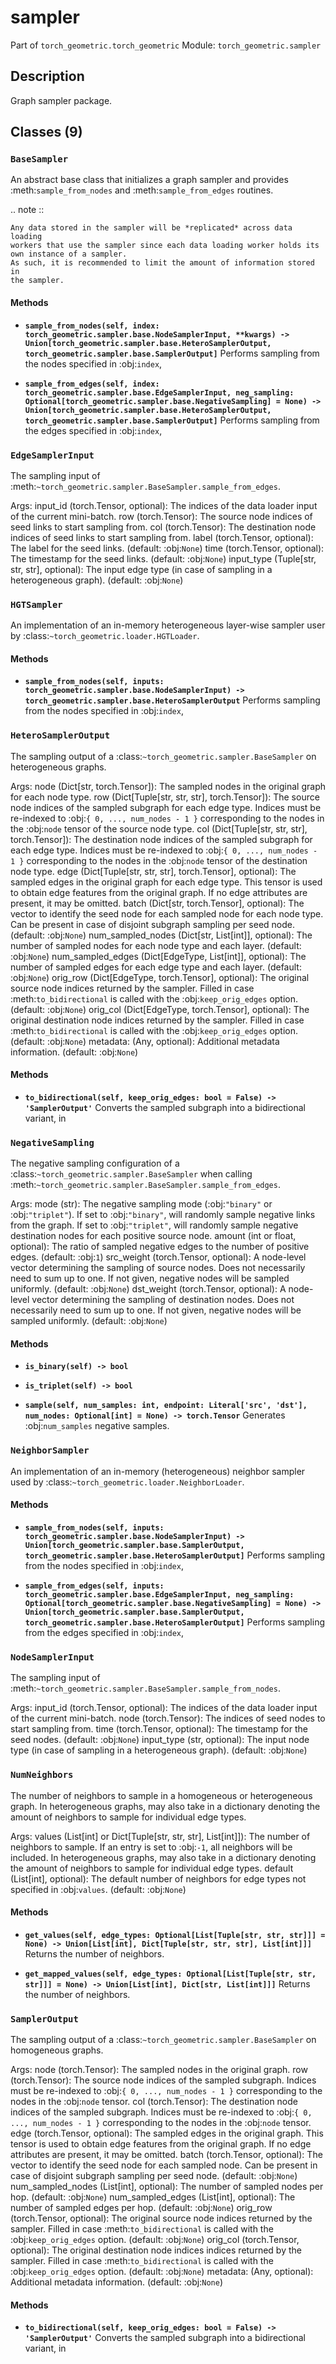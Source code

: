 # sampler

Part of `torch_geometric.torch_geometric`
Module: `torch_geometric.sampler`

## Description

Graph sampler package.

## Classes (9)

### `BaseSampler`

An abstract base class that initializes a graph sampler and provides
:meth:`sample_from_nodes` and :meth:`sample_from_edges` routines.

.. note ::

    Any data stored in the sampler will be *replicated* across data loading
    workers that use the sampler since each data loading worker holds its
    own instance of a sampler.
    As such, it is recommended to limit the amount of information stored in
    the sampler.

#### Methods

- **`sample_from_nodes(self, index: torch_geometric.sampler.base.NodeSamplerInput, **kwargs) -> Union[torch_geometric.sampler.base.HeteroSamplerOutput, torch_geometric.sampler.base.SamplerOutput]`**
  Performs sampling from the nodes specified in :obj:`index`,

- **`sample_from_edges(self, index: torch_geometric.sampler.base.EdgeSamplerInput, neg_sampling: Optional[torch_geometric.sampler.base.NegativeSampling] = None) -> Union[torch_geometric.sampler.base.HeteroSamplerOutput, torch_geometric.sampler.base.SamplerOutput]`**
  Performs sampling from the edges specified in :obj:`index`,

### `EdgeSamplerInput`

The sampling input of
:meth:`~torch_geometric.sampler.BaseSampler.sample_from_edges`.

Args:
    input_id (torch.Tensor, optional): The indices of the data loader input
        of the current mini-batch.
    row (torch.Tensor): The source node indices of seed links to start
        sampling from.
    col (torch.Tensor): The destination node indices of seed links to start
        sampling from.
    label (torch.Tensor, optional): The label for the seed links.
        (default: :obj:`None`)
    time (torch.Tensor, optional): The timestamp for the seed links.
        (default: :obj:`None`)
    input_type (Tuple[str, str, str], optional): The input edge type (in
        case of sampling in a heterogeneous graph). (default: :obj:`None`)

### `HGTSampler`

An implementation of an in-memory heterogeneous layer-wise sampler
user by :class:`~torch_geometric.loader.HGTLoader`.

#### Methods

- **`sample_from_nodes(self, inputs: torch_geometric.sampler.base.NodeSamplerInput) -> torch_geometric.sampler.base.HeteroSamplerOutput`**
  Performs sampling from the nodes specified in :obj:`index`,

### `HeteroSamplerOutput`

The sampling output of a :class:`~torch_geometric.sampler.BaseSampler`
on heterogeneous graphs.

Args:
    node (Dict[str, torch.Tensor]): The sampled nodes in the original graph
        for each node type.
    row (Dict[Tuple[str, str, str], torch.Tensor]): The source node indices
        of the sampled subgraph for each edge type.
        Indices must be re-indexed to :obj:`{ 0, ..., num_nodes - 1 }`
        corresponding to the nodes in the :obj:`node` tensor of the source
        node type.
    col (Dict[Tuple[str, str, str], torch.Tensor]): The destination node
        indices of the sampled subgraph for each edge type.
        Indices must be re-indexed to :obj:`{ 0, ..., num_nodes - 1 }`
        corresponding to the nodes in the :obj:`node` tensor of the
        destination node type.
    edge (Dict[Tuple[str, str, str], torch.Tensor], optional): The sampled
        edges in the original graph for each edge type.
        This tensor is used to obtain edge features from the original
        graph. If no edge attributes are present, it may be omitted.
    batch (Dict[str, torch.Tensor], optional): The vector to identify the
        seed node for each sampled node for each node type. Can be present
        in case of disjoint subgraph sampling per seed node.
        (default: :obj:`None`)
    num_sampled_nodes (Dict[str, List[int]], optional): The number of
        sampled nodes for each node type and each layer.
        (default: :obj:`None`)
    num_sampled_edges (Dict[EdgeType, List[int]], optional): The number of
        sampled edges for each edge type and each layer.
        (default: :obj:`None`)
    orig_row (Dict[EdgeType, torch.Tensor], optional): The original source
        node indices returned by the sampler.
        Filled in case :meth:`to_bidirectional` is called with the
        :obj:`keep_orig_edges` option. (default: :obj:`None`)
    orig_col (Dict[EdgeType, torch.Tensor], optional): The original
        destination node indices returned by the sampler.
        Filled in case :meth:`to_bidirectional` is called with the
        :obj:`keep_orig_edges` option. (default: :obj:`None`)
    metadata: (Any, optional): Additional metadata information.
        (default: :obj:`None`)

#### Methods

- **`to_bidirectional(self, keep_orig_edges: bool = False) -> 'SamplerOutput'`**
  Converts the sampled subgraph into a bidirectional variant, in

### `NegativeSampling`

The negative sampling configuration of a
:class:`~torch_geometric.sampler.BaseSampler` when calling
:meth:`~torch_geometric.sampler.BaseSampler.sample_from_edges`.

Args:
    mode (str): The negative sampling mode
        (:obj:`"binary"` or :obj:`"triplet"`).
        If set to :obj:`"binary"`, will randomly sample negative links
        from the graph.
        If set to :obj:`"triplet"`, will randomly sample negative
        destination nodes for each positive source node.
    amount (int or float, optional): The ratio of sampled negative edges to
        the number of positive edges. (default: :obj:`1`)
    src_weight (torch.Tensor, optional): A node-level vector determining
        the sampling of source nodes. Does not necessarily need to sum up
        to one. If not given, negative nodes will be sampled uniformly.
        (default: :obj:`None`)
    dst_weight (torch.Tensor, optional): A node-level vector determining
        the sampling of destination nodes. Does not necessarily need to sum
        up to one. If not given, negative nodes will be sampled uniformly.
        (default: :obj:`None`)

#### Methods

- **`is_binary(self) -> bool`**

- **`is_triplet(self) -> bool`**

- **`sample(self, num_samples: int, endpoint: Literal['src', 'dst'], num_nodes: Optional[int] = None) -> torch.Tensor`**
  Generates :obj:`num_samples` negative samples.

### `NeighborSampler`

An implementation of an in-memory (heterogeneous) neighbor sampler used
by :class:`~torch_geometric.loader.NeighborLoader`.

#### Methods

- **`sample_from_nodes(self, inputs: torch_geometric.sampler.base.NodeSamplerInput) -> Union[torch_geometric.sampler.base.SamplerOutput, torch_geometric.sampler.base.HeteroSamplerOutput]`**
  Performs sampling from the nodes specified in :obj:`index`,

- **`sample_from_edges(self, inputs: torch_geometric.sampler.base.EdgeSamplerInput, neg_sampling: Optional[torch_geometric.sampler.base.NegativeSampling] = None) -> Union[torch_geometric.sampler.base.SamplerOutput, torch_geometric.sampler.base.HeteroSamplerOutput]`**
  Performs sampling from the edges specified in :obj:`index`,

### `NodeSamplerInput`

The sampling input of
:meth:`~torch_geometric.sampler.BaseSampler.sample_from_nodes`.

Args:
    input_id (torch.Tensor, optional): The indices of the data loader input
        of the current mini-batch.
    node (torch.Tensor): The indices of seed nodes to start sampling from.
    time (torch.Tensor, optional): The timestamp for the seed nodes.
        (default: :obj:`None`)
    input_type (str, optional): The input node type (in case of sampling in
        a heterogeneous graph). (default: :obj:`None`)

### `NumNeighbors`

The number of neighbors to sample in a homogeneous or heterogeneous
graph. In heterogeneous graphs, may also take in a dictionary denoting
the amount of neighbors to sample for individual edge types.

Args:
    values (List[int] or Dict[Tuple[str, str, str], List[int]]): The
        number of neighbors to sample.
        If an entry is set to :obj:`-1`, all neighbors will be included.
        In heterogeneous graphs, may also take in a dictionary denoting
        the amount of neighbors to sample for individual edge types.
    default (List[int], optional): The default number of neighbors for edge
        types not specified in :obj:`values`. (default: :obj:`None`)

#### Methods

- **`get_values(self, edge_types: Optional[List[Tuple[str, str, str]]] = None) -> Union[List[int], Dict[Tuple[str, str, str], List[int]]]`**
  Returns the number of neighbors.

- **`get_mapped_values(self, edge_types: Optional[List[Tuple[str, str, str]]] = None) -> Union[List[int], Dict[str, List[int]]]`**
  Returns the number of neighbors.

### `SamplerOutput`

The sampling output of a :class:`~torch_geometric.sampler.BaseSampler`
on homogeneous graphs.

Args:
    node (torch.Tensor): The sampled nodes in the original graph.
    row (torch.Tensor): The source node indices of the sampled subgraph.
        Indices must be re-indexed to :obj:`{ 0, ..., num_nodes - 1 }`
        corresponding to the nodes in the :obj:`node` tensor.
    col (torch.Tensor): The destination node indices of the sampled
        subgraph.
        Indices must be re-indexed to :obj:`{ 0, ..., num_nodes - 1 }`
        corresponding to the nodes in the :obj:`node` tensor.
    edge (torch.Tensor, optional): The sampled edges in the original graph.
        This tensor is used to obtain edge features from the original
        graph. If no edge attributes are present, it may be omitted.
    batch (torch.Tensor, optional): The vector to identify the seed node
        for each sampled node. Can be present in case of disjoint subgraph
        sampling per seed node. (default: :obj:`None`)
    num_sampled_nodes (List[int], optional): The number of sampled nodes
        per hop. (default: :obj:`None`)
    num_sampled_edges (List[int], optional): The number of sampled edges
        per hop. (default: :obj:`None`)
    orig_row (torch.Tensor, optional): The original source node indices
        returned by the sampler.
        Filled in case :meth:`to_bidirectional` is called with the
        :obj:`keep_orig_edges` option. (default: :obj:`None`)
    orig_col (torch.Tensor, optional): The original destination node
        indices indices returned by the sampler.
        Filled in case :meth:`to_bidirectional` is called with the
        :obj:`keep_orig_edges` option. (default: :obj:`None`)
    metadata: (Any, optional): Additional metadata information.
        (default: :obj:`None`)

#### Methods

- **`to_bidirectional(self, keep_orig_edges: bool = False) -> 'SamplerOutput'`**
  Converts the sampled subgraph into a bidirectional variant, in
